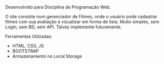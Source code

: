 Desenvolvido para Disciplina de Programação Web.

O site consiste num gerenciador de Filmes, onde o usuário pode cadastrar filmes com sua avaliação e vizualizar em forma de lista.
Muito simples, sem Login, sem BD, sem API. Talvez implemente futuramente.

Ferramentas Utilzadas:
- HTML, CSS, JS
- BOOTSTRAP
- Armazenamento no Local Storage
